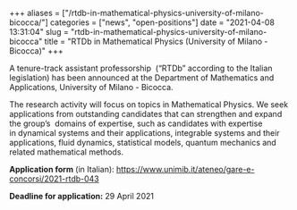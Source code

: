 +++
aliases = ["/rtdb-in-mathematical-physics-university-of-milano-bicocca/"]
categories = ["news", "open-positions"]
date = "2021-04-08 13:31:04"
slug = "rtdb-in-mathematical-physics-university-of-milano-bicocca"
title = "RTDb in Mathematical Physics (University of Milano - Bicocca)"
+++

A tenure-track assistant professorship  (“RTDb” according to the Italian
legislation) has been announced at the Department of Mathematics and
Applications, University of Milano - Bicocca.

The research activity will focus on topics in Mathematical Physics. We
seek applications from outstanding candidates that can strengthen and
expand the group’s  domains of expertise, such as candidates with
expertise in dynamical systems and their applications, integrable
systems and their applications, fluid dynamics, statistical models,
quantum mechanics and related mathematical methods.

**Application form**
(in Italian): <https://www.unimib.it/ateneo/gare-e-concorsi/2021-rtdb-043>

**Deadline for application:** 29 April 2021
